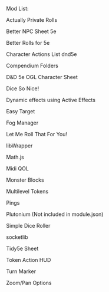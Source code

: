 Mod List:

Actually Private Rolls

Better NPC Sheet 5e

Better Rolls for 5e

Character Actions List dnd5e

Compendium Folders

D&D 5e OGL Character Sheet

Dice So Nice!

Dynamic effects using Active Effects

Easy Target

Fog Manager

Let Me Roll That For You!

libWrapper

Math.js

Midi QOL

Monster Blocks

Multilevel Tokens

Pings

Plutonium (Not included in module.json)

Simple Dice Roller

socketlib

Tidy5e Sheet

Token Action HUD

Turn Marker

Zoom/Pan Options
